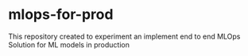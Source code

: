 # mlops-for-prod
This repository created to experiment an implement end to end MLOps Solution for ML models in production
